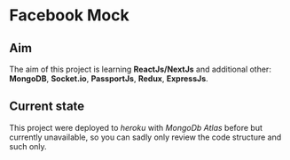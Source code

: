 # Facebook Mock

## Aim

The aim of this project is learning **ReactJs/NextJs** and additional other: **MongoDB**, **Socket.io**, **PassportJs**, **Redux**, **ExpressJs**.

## Current state

This project were deployed to _heroku_ with _MongoDb Atlas_ before but currently unavailable, so you can sadly only review the code structure and such only.
